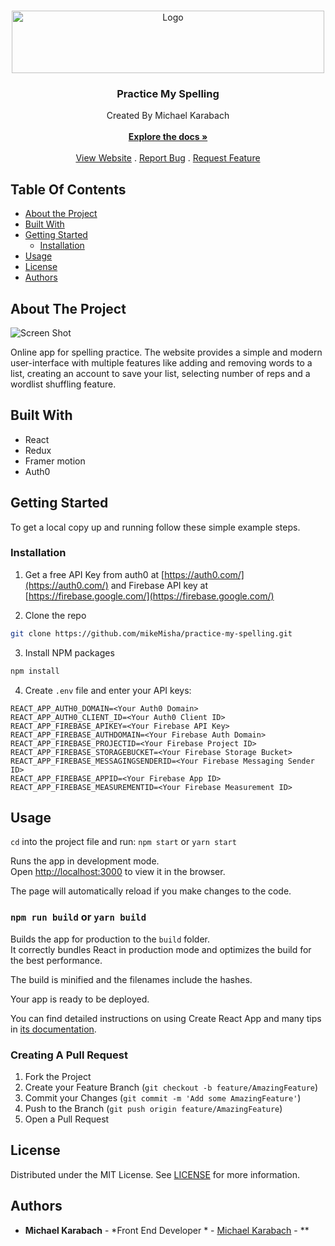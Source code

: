 <br/>
<p align="center">
  <a href="https://github.com/mikemisha/practice-my-spelling">
    <img src="https://practicemyspelling.com/images/logo.png" alt="Logo" width="500" height="100">
  </a>

  <h3 align="center">Practice My Spelling</h3>

  <p align="center">
  Created By Michael Karabach
    <br/>
    <br/>
    <a href="https://github.com/mikemisha/practice-my-spelling"><strong>Explore the docs »</strong></a>
    <br/>
    <br/>
    <a href="https://practicemyspelling.com/">View Website</a>
    .
    <a href="https://github.com/mikemisha/practice-my-spelling/issues">Report Bug</a>
    .
    <a href="https://github.com/mikemisha/practice-my-spelling/issues">Request Feature</a>
  </p>
</p>



## Table Of Contents

* [About the Project](#about-the-project)
* [Built With](#built-with)
* [Getting Started](#getting-started)
  * [Installation](#installation)
* [Usage](#usage)
* [License](#license)
* [Authors](#authors)

## About The Project

![Screen Shot](https://michaelkarabach.com/images/pms-project.png)

Online app for spelling practice. The website provides a simple and modern user-interface with multiple features like adding and removing words to a list, creating an account to save your list, selecting number of reps and a wordlist shuffling feature.

## Built With

* React
* Redux
* Framer motion
* Auth0

## Getting Started

To get a local copy up and running follow these simple example steps.


### Installation

1. Get a free API Key from auth0 at [https://auth0.com/](https://auth0.com/) and Firebase API key at [https://firebase.google.com/](https://firebase.google.com/)

2. Clone the repo

```sh
git clone https://github.com/mikeMisha/practice-my-spelling.git
```

3. Install NPM packages

```sh
npm install
```

4. Create `.env` file and enter your API keys:

```JS
REACT_APP_AUTH0_DOMAIN=<Your Auth0 Domain>
REACT_APP_AUTH0_CLIENT_ID=<Your Auth0 Client ID>
REACT_APP_FIREBASE_APIKEY=<Your Firebase API Key>
REACT_APP_FIREBASE_AUTHDOMAIN=<Your Firebase Auth Domain>
REACT_APP_FIREBASE_PROJECTID=<Your Firebase Project ID>
REACT_APP_FIREBASE_STORAGEBUCKET=<Your Firebase Storage Bucket>
REACT_APP_FIREBASE_MESSAGINGSENDERID=<Your Firebase Messaging Sender ID>
REACT_APP_FIREBASE_APPID=<Your Firebase App ID>
REACT_APP_FIREBASE_MEASUREMENTID=<Your Firebase Measurement ID>
```

## Usage

`cd` into the project file and run:
 `npm start` or `yarn start`

Runs the app in development mode.<br>
Open [http://localhost:3000](http://localhost:3000) to view it in the browser.

The page will automatically reload if you make changes to the code.<br>

### `npm run build` or `yarn build`

Builds the app for production to the `build` folder.<br>
It correctly bundles React in production mode and optimizes the build for the best performance.

The build is minified and the filenames include the hashes.<br>

Your app is ready to be deployed.

You can find detailed instructions on using Create React App and many tips in [its documentation](https://facebook.github.io/create-react-app/).


### Creating A Pull Request

1. Fork the Project
2. Create your Feature Branch (`git checkout -b feature/AmazingFeature`)
3. Commit your Changes (`git commit -m 'Add some AmazingFeature'`)
4. Push to the Branch (`git push origin feature/AmazingFeature`)
5. Open a Pull Request

## License

Distributed under the MIT License. See [LICENSE](https://github.com/mikemisha/practice-my-spelling/blob/main/LICENSE.md) for more information.

## Authors

* **Michael Karabach** - *Front End Developer * - [Michael Karabach](https://github.com/mikeMisha) - **


